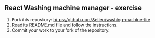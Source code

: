 ## React Washing machine manager - exercise
1. Fork this repository: https://github.com/Selleo/washing-machine-lite
2. Read its README.md file and follow the instructions.
3. Commit your work to your fork of the repository.
